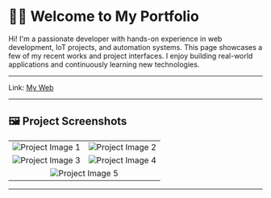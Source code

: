<!DOCTYPE html>
<html lang="en">
<head>
  <meta charset="UTF-8">

</head>
<body>

  <h1>👨‍💻 Welcome to My Portfolio</h1>

  <p>
    Hi! I'm a passionate developer with hands-on experience in web development, IoT projects, and automation systems.
    This page showcases a few of my recent works and project interfaces. I enjoy building real-world applications and continuously learning new technologies.
  </p>
<hr>

<p>
  <span>Link:</span>
  <span><a href="https://adityamahekar.github.io/MyWeb/"> My Web </a></span>
</p>
  <hr>

  <h2>🖼️ Project Screenshots</h2>

  <table>
    <tr>
      <td>
        <img src="https://i.postimg.cc/648Pm12q/Screenshot-2025-06-20-215758.png" alt="Project Image 1">
      </td>
      <td>
        <img src="https://i.postimg.cc/0rjhjrWv/Screenshot-2025-06-20-215811.png" alt="Project Image 2">
      </td>
    </tr>
    <tr>
      <td>
        <img src="https://i.postimg.cc/dDfpyvpy/Screenshot-2025-06-20-215846.png" alt="Project Image 3">
      </td>
      <td>
        <img src="https://i.postimg.cc/TpWSjFvH/Screenshot-2025-06-20-215915.png" alt="Project Image 4">
      </td>
    </tr>
    <tr>
      <td colspan="2" style="text-align:center;">
        <img src="https://i.postimg.cc/zyZQx7JD/Screenshot-2025-06-20-215929.png" alt="Project Image 5">
      </td>
    </tr>
  </table>

  <hr>



</body>
</html>
